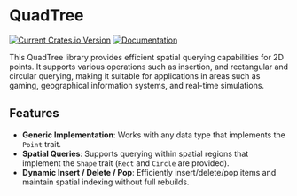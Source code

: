 # QuadTree

[![Current Crates.io Version](https://img.shields.io/crates/v/quadtree.svg)](https://crates.io/crates/quadtree)
[![Documentation](https://img.shields.io/badge/Docs-latest-blue)](https://docs.rs/quadtree/latest/quadtree/)

This QuadTree library provides efficient spatial querying capabilities for 2D points. It supports various operations such as insertion, and rectangular and circular querying, making it suitable for applications in areas such as gaming, geographical information systems, and real-time simulations.

## Features

- **Generic Implementation**: Works with any data type that implements the `Point` trait.
- **Spatial Queries**: Supports querying within spatial regions that implement the `Shape` trait (`Rect` and `Circle` are provided).
- **Dynamic Insert / Delete / Pop**: Efficiently insert/delete/pop items and maintain spatial indexing without full rebuilds.